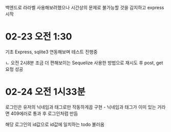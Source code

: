 <p>백엔드로 라라벨 사용해보려했으나 시간상의 문제로 불가능할 것을 감지하고 express 시작</p>

<h1>02-23 오전 1:30</h1>
<p> 기초 Express, sqlite3 연동해보며 테스트 진행중</p>
<p>ㄴ 오전 2시8분 조금 더 편해보이는 Sequelize 사용한 방법으로 재시도 후 post, get 요청 성공</p>

<h1>02-24 오전 1시33분</h1>
<p>로그인은 유저의 닉네임과 태그로만 작동하게끔 구현 - 닉네임과 태그가 이미 있는 거라면 409에러로 통과 후 로그인처럼 만듬</p>
<p>해당 로그인의 id값으로 id값에 일치하는 todo 불러옴</p>
